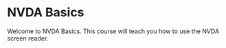 # NVDA Basics

Welcome to NVDA Basics. This course will teach you how to use the NVDA
screen reader.
